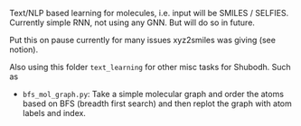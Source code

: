 Text/NLP based learning for molecules, i.e. input will be SMILES / SELFIES.
Currently simple RNN, not using any GNN. But will do so in future.

Put this on pause currently for many issues xyz2smiles was giving (see notion).

Also using this folder `text_learning` for other misc tasks for Shubodh. Such as
* `bfs_mol_graph.py`: Take a simple molecular graph and order the atoms based on BFS (breadth first search) and then replot the graph with atom labels and index.